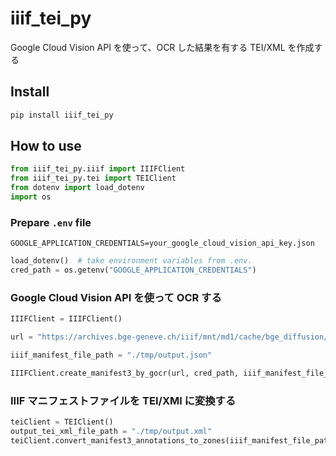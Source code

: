 # iiif_tei_py

<!-- WARNING: THIS FILE WAS AUTOGENERATED! DO NOT EDIT! -->

Google Cloud Vision API を使って、OCR した結果を有する TEI/XML を作成する

## Install

```sh
pip install iiif_tei_py
```

## How to use

```python
from iiif_tei_py.iiif import IIIFClient
from iiif_tei_py.tei import TEIClient
from dotenv import load_dotenv
import os
```

### Prepare `.env` file

```txt:.env
GOOGLE_APPLICATION_CREDENTIALS=your_google_cloud_vision_api_key.json
```

```python
load_dotenv()  # take environment variables from .env.
cred_path = os.getenv("GOOGLE_APPLICATION_CREDENTIALS")
```

### Google Cloud Vision API を使って OCR する

```python
IIIFClient = IIIFClient()

url = "https://archives.bge-geneve.ch/iiif/mnt/md1/cache/bge_diffusion/rousseau_jeanjacquesead/ms_fr_225/ms_fr_00225_f001v_002/FOND.TIF/0,0,3436,4796/full/0/default.jpg"

iiif_manifest_file_path = "./tmp/output.json"

IIIFClient.create_manifest3_by_gocr(url, cred_path, iiif_manifest_file_path, tmp_dir="./tmp")
```

### IIIF マニフェストファイルを TEI/XMl に変換する

```python
teiClient = TEIClient()
output_tei_xml_file_path = "./tmp/output.xml"
teiClient.convert_manifest3_annotations_to_zones(iiif_manifest_file_path, output_tei_xml_file_path)
```
